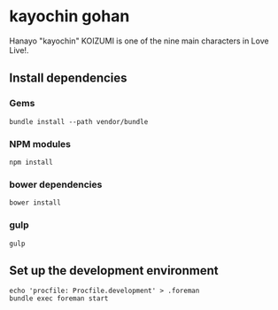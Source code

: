# kayochin gohan
Hanayo "kayochin" KOIZUMI is one of the nine main characters in Love Live!.

## Install dependencies

### Gems
```
bundle install --path vendor/bundle
```
### NPM modules
```
npm install
```
### bower dependencies
```
bower install
```
### gulp
```
gulp
```

## Set up the development environment
```
echo 'procfile: Procfile.development' > .foreman
bundle exec foreman start
```
